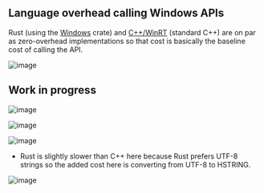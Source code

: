 ## Language overhead calling Windows APIs

Rust (using the [Windows](https://github.com/microsoft/windows-rs) crate) and [C++/WinRT](https://github.com/microsoft/cppwinrt) (standard C++) are on par as zero-overhead implementations so that cost is basically the baseline cost of calling the API.  

![image](https://user-images.githubusercontent.com/9845234/135869719-e2905bc7-ffff-47bf-a6b7-f26f6afbb001.png)

## Work in progress

![image](https://user-images.githubusercontent.com/9845234/137162331-4051db08-ba18-4a48-b960-7f83e4a5e7a6.png)

![image](https://user-images.githubusercontent.com/9845234/137162375-00071040-fecc-41cf-be59-2752d218f2ae.png)

![image](https://user-images.githubusercontent.com/9845234/137162612-5ea40cf2-5cad-4a8b-87d5-8bd2408da95c.png)

* Rust is slightly slower than C++ here because Rust prefers UTF-8 strings so the added cost here is converting from UTF-8 to HSTRING.

![image](https://user-images.githubusercontent.com/9845234/137162641-3b104e21-8f47-4f91-9612-1bccf2b8baa6.png)

